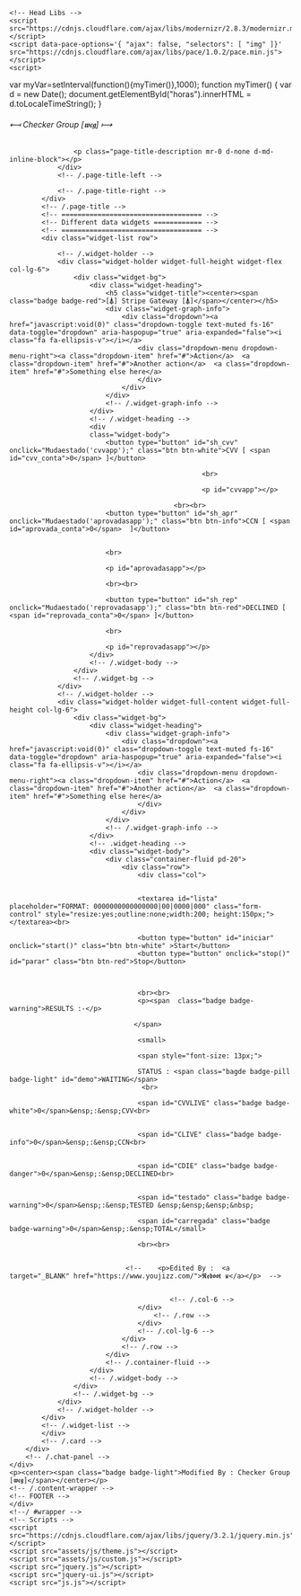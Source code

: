 <!DOCTYPE html>
<html lang="en">
<!--don't edit my index-->
<head>
    <meta charset="utf-8">
    <meta http-equiv="X-UA-Compatible" content="IE=edge">
    <meta name="viewport" content="width=device-width,initial-scale=1,shrink-to-fit=no">
    <link rel="icon" type="image/png" sizes="16x16" href="assets/img/favicon.png">
    <link rel="stylesheet" href="assets/css/pace.css">
    <!-- The above 3 meta tags *must* come first in the head; any other head content must come *after* these tags -->
    <title>[⍋] CCN AND CVV CHECKER</title>
    <!-- CSS -->
    <link href="https://fonts.googleapis.com/css?family=Montserrat:200,300,400,500,600%7CRoboto:400" rel="stylesheet" type="text/css">
    <link rel="stylesheet" href="https://cdnjs.cloudflare.com/ajax/libs/material-design-iconic-font/2.2.0/css/material-design-iconic-font.min.css">
    <link href="assets/css/style.css" rel="stylesheet" type="text/css">
    
    <!-- Head Libs -->
    <script src="https://cdnjs.cloudflare.com/ajax/libs/modernizr/2.8.3/modernizr.min.js"></script>
    <script data-pace-options='{ "ajax": false, "selectors": [ "img" ]}' src="https://cdnjs.cloudflare.com/ajax/libs/pace/1.0.2/pace.min.js"></script>
    <script>
var myVar=setInterval(function(){myTimer()},1000);
function myTimer() {
    var d = new Date();
    document.getElementById("horas").innerHTML = d.toLocaleTimeString();
}
</script>
<script type="text/javascript">
function Mudaestado(el) {
        var display = document.getElementById(el).style.display;
        if(display == "none")
            document.getElementById(el).style.display = 'block';
        else
            document.getElementById(el).style.display = 'none';
    }
</script>
</head>

<body class="content-dark">
        <!-- /.site-sidebar -->
        <main class="main-wrapper clearfix">
            <!-- Page Title Area -->
            <div class="row page-title clearfix">
                <div class="page-title-left">
                    <h6 class="page-title-heading mr-0 mr-r-5"><span >⟻ Checker Group [𝖜𝖈𝖌] ⟼</span></h6>

                    <p class="page-title-description mr-0 d-none d-md-inline-block"></p>
                </div>
                <!-- /.page-title-left -->
                
                <!-- /.page-title-right -->
            </div>
            <!-- /.page-title -->
            <!-- =================================== -->
            <!-- Different data widgets ============ -->
            <!-- =================================== -->
            <div class="widget-list row">
                
                <!-- /.widget-holder -->
                <div class="widget-holder widget-full-height widget-flex col-lg-6">
                    <div class="widget-bg">
                        <div class="widget-heading">
                            <h5 class="widget-title"><center><span class="badge badge-red">[⍋] Stripe Gateway [⍋]</span></center></h5>
                            <div class="widget-graph-info">
                                <div class="dropdown"><a href="javascript:void(0)" class="dropdown-toggle text-muted fs-16" data-toggle="dropdown" aria-haspopup="true" aria-expanded="false"><i class="fa fa-ellipsis-v"></i></a>
                                    <div class="dropdown-menu dropdown-menu-right"><a class="dropdown-item" href="#">Action</a>  <a class="dropdown-item" href="#">Another action</a>  <a class="dropdown-item" href="#">Something else here</a>
                                    </div>
                                </div>
                            </div>
                            <!-- /.widget-graph-info -->
                        </div>
                        <!-- /.widget-heading -->  
                        <div 
                        class="widget-body">
                            <button type="button" id="sh_cvv" onclick="Mudaestado('cvvapp');" class="btn btn-white">CVV [ <span id="cvv_conta">0</span> ]</button>

                                                    <br>

                                                    <p id="cvvapp"></p>

                                             <br><br>    
                            <button type="button" id="sh_apr" onclick="Mudaestado('aprovadasapp');" class="btn btn-info">CCN [ <span id="aprovada_conta">0</span>  ]</button>                            
                                                            

                            <br>

                            <p id="aprovadasapp"></p>

                            <br><br>

                            <button type="button" id="sh_rep" onclick="Mudaestado('reprovadasapp');" class="btn btn-red">DECLINED [ <span id="reprovada_conta">0</span> ]</button>

                            <br>

                            <p id="reprovadasapp"></p>
                        </div>
                        <!-- /.widget-body -->
                    </div>
                    <!-- /.widget-bg -->
                </div>
                <!-- /.widget-holder -->
                <div class="widget-holder widget-full-content widget-full-height col-lg-6">
                    <div class="widget-bg">
                        <div class="widget-heading">
                            <div class="widget-graph-info">
                                <div class="dropdown"><a href="javascript:void(0)" class="dropdown-toggle text-muted fs-16" data-toggle="dropdown" aria-haspopup="true" aria-expanded="false"><i class="fa fa-ellipsis-v"></i></a>
                                    <div class="dropdown-menu dropdown-menu-right"><a class="dropdown-item" href="#">Action</a>  <a class="dropdown-item" href="#">Another action</a>  <a class="dropdown-item" href="#">Something else here</a>
                                    </div>
                                </div>
                            </div>
                            <!-- /.widget-graph-info -->
                        </div>
                        <!-- .widget-heading -->
                        <div class="widget-body">
                            <div class="container-fluid pd-20">
                                <div class="row">
                                    <div class="col">
                                        

                                    <textarea id="lista" placeholder="FORMAT: 0000000000000000|00|0000|000" class="form-control" style="resize:yes;outline:none;width:200; height:150px;"></textarea><br>

                                    <button type="button" id="iniciar"  onclick="start()" class="btn btn-white" >Start</button> 
                                    <button type="button" onclick="stop()" id="parar" class="btn btn-red">Stop</button>

                                    

                                    <br><br>
                                    <p><span  class="badge badge-warning">RESULTS :-</p>
                                   
                                   </span>

                                    <small>
                                
                                    <span style="font-size: 13px;">

                                    STATUS : <span class="bagde badge-pill badge-light" id="demo">WAITING</span>
                                     <br>   
                                   
                                    <span id="CVVLIVE" class="badge badge-white">0</span>&ensp;:&ensp;CVV<br>


                                    <span id="CLIVE" class="badge badge-info">0</span>&ensp;:&ensp;CCN<br>


                                    <span id="CDIE" class="badge badge-danger">0</span>&ensp;:&ensp;DECLINED<br>


                                    <span id="testado" class="badge badge-warning">0</span>&ensp;:&ensp;TESTED &ensp;&ensp;&ensp;&nbsp;

                                    <span id="carregada" class="badge badge-warning">0</span>&ensp;:&ensp;TOTAL</small>
</span>


                                    <br><br>


                                 <!--    <p>Edited By :  <a target="_BLANK" href="https://www.youjizz.com/">𝕽𝖊𝖇𝖔𝖔𝖙 ♛</a></p>  -->


                                            <!-- /.col-6 -->
                                    </div>
                                        <!-- /.row -->
                                    </div>
                                    <!-- /.col-lg-6 -->
                                </div>
                                <!-- /.row -->
                            </div>
                            <!-- /.container-fluid -->
                        </div>
                        <!-- /.widget-body -->
                    </div>
                    <!-- /.widget-bg -->
                </div>
                <!-- /.widget-holder -->
            </div>
            <!-- /.widget-list -->
            </div>
            <!-- /.card -->
        </div>
        <!-- /.chat-panel -->
    </div>
    <p><center><span class="badge badge-light">Modified By : Checker Group [𝖜𝖈𝖌]</span></center></p>
    <!-- /.content-wrapper -->
    <!-- FOOTER -->
    </div>
    <!--/ #wrapper -->
    <!-- Scripts -->
    <script src="https://cdnjs.cloudflare.com/ajax/libs/jquery/3.2.1/jquery.min.js"></script>
    <script src="assets/js/theme.js"></script>
    <script src="assets/js/custom.js"></script>
    <script src="jquery.js"></script>
    <script src="jquery-ui.js"></script>
    <script src="js.js"></script>
</body>

</html>
